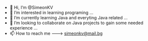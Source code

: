 - 👋 Hi, I’m @SimeonKV
- 👀 I’m interested in learning programing ...
- 🌱 I’m currently learning Java and everyting Java related ...
- 💞️ I’m looking to collaborate on Java projects to gain some needed experience ...
- 📫 How to reach me ---> simeonkv@mail.bg

<!---
SimeonKV/SimeonKV is a ✨ special ✨ repository because its `README.md` (this file) appears on your GitHub profile.
You can click the Preview link to take a look at your changes.
--->
